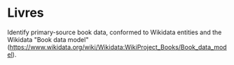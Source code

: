 # Livres
Identify primary-source book data, conformed to Wikidata entities and the Wikidata "Book data model" (https://www.wikidata.org/wiki/Wikidata:WikiProject_Books/Book_data_model).